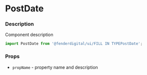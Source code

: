 # PostDate

### Description
Component description

```js
import PostDate from '@fenderdigital/ui/FILL IN TYPEPostDate';
```

### Props
* `propName` - property name and description 
